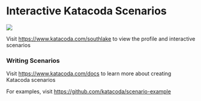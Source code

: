 # Interactive Katacoda Scenarios

[![](http://shields.katacoda.com/katacoda/southlake/count.svg)](https://www.katacoda.com/southlake "Get your profile on Katacoda.com")

Visit https://www.katacoda.com/southlake to view the profile and interactive scenarios

### Writing Scenarios
Visit https://www.katacoda.com/docs to learn more about creating Katacoda scenarios

For examples, visit https://github.com/katacoda/scenario-example
